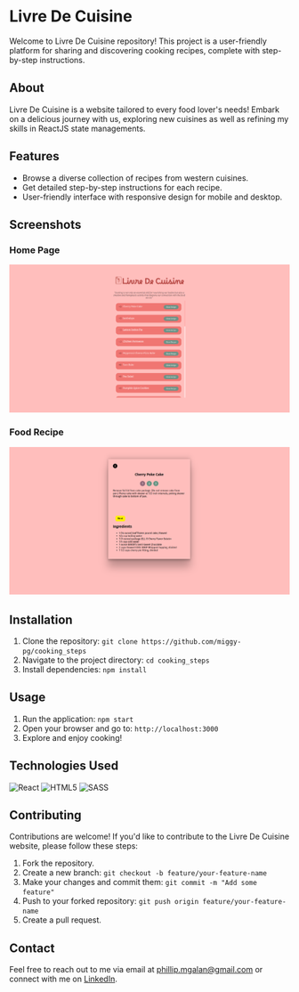 # Livre De Cuisine

Welcome to Livre De Cuisine repository! This project is a user-friendly platform for sharing and discovering cooking recipes, complete with step-by-step instructions.

## About

Livre De Cuisine is a website tailored to every food lover's needs! Embark on a delicious journey with us, exploring new cuisines as well as refining my skills in ReactJS state managements.

## Features

- Browse a diverse collection of recipes from western cuisines.
- Get detailed step-by-step instructions for each recipe.
- User-friendly interface with responsive design for mobile and desktop.

<!-- ## Demo

Check out the live demo of the Livre De Cuisine Website: [Demo Link](https://www.cookingstepwebsite.com) -->

## Screenshots

### Home Page

![Homepage](screenshots/home_page.png)

### Food Recipe

![Recipe Details](screenshots/food_recipe.png)

## Installation

1. Clone the repository: `git clone https://github.com/miggy-pg/cooking_steps`
2. Navigate to the project directory: `cd cooking_steps`
3. Install dependencies: `npm install`

## Usage

1. Run the application: `npm start`
2. Open your browser and go to: `http://localhost:3000`
3. Explore and enjoy cooking!

## Technologies Used

![React](https://img.shields.io/badge/-React-61DAFB?logo=react&logoColor=white&style=flat-square)
![HTML5](https://img.shields.io/badge/-HTML5-E34F26?logo=html5&logoColor=white&style=flat-square)
![SASS](https://img.shields.io/badge/-SASS-CC6699?logo=sass&logoColor=white&style=flat-square)

## Contributing

Contributions are welcome! If you'd like to contribute to the Livre De Cuisine website, please follow these steps:

1. Fork the repository.
2. Create a new branch: `git checkout -b feature/your-feature-name`
3. Make your changes and commit them: `git commit -m "Add some feature"`
4. Push to your forked repository: `git push origin feature/your-feature-name`
5. Create a pull request.

## Contact

Feel free to reach out to me via email at phillip.mgalan@gmail.com or connect with me on [LinkedIn](https://www.linkedin.com/in/migui-galan/).

